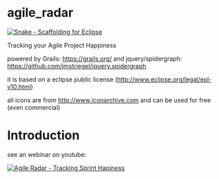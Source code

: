 agile_radar
===========
[![Snake - Scaffolding for Eclipse](http://softtouch.schleichy.de/wordpress/wp-content/uploads/2014/05/snake_agile.png)](http://softtouch.schleichy.de)

Tracking your Agile Project Happiness

powered by 
Grails: https://grails.org/
and
jquery/spidergraph: https://github.com/jmstriegel/jquery.spidergraph

it is based on a eclipse public license (http://www.eclipse.org/legal/epl-v10.html)

all icons are from http://www.iconarchive.com and can be used for free (even commercial)

Introduction
========
see an webinar on youtube:

[![Agile Radar - Tracking Sprint Hapiness](http://img.youtube.com/vi/ihrQmRvzatY/0.jpg)](http://www.youtube.com/watch?v=ihrQmRvzatY)


